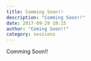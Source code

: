 ```yaml
---
title: Comming Soon!!
description: "Comming Soon!!"
date: 2017-09-29 10:15
author: "Coming Soon!!"
category: sessions
---
```

Comming Soon!!
